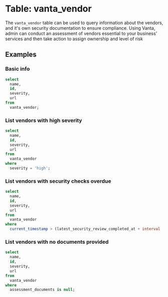 # Table: vanta_vendor

The `vanta_vendor` table can be used to query information about the vendors, and it's own security documentation to ensure compliance. Using Vanta, admin can conduct an assessment of vendors essential to your business’ services and then take action to assign ownership and level of risk

## Examples

### Basic info

```sql
select
  name,
  id,
  severity,
  url
from
  vanta_vendor;
```

### List vendors with high severity

```sql
select
  name,
  id,
  severity,
  url
from
  vanta_vendor
where
  severity = 'high';
```

### List vendors with security checks overdue

```sql
select
  name,
  id,
  severity,
  url
from
  vanta_vendor
where
  current_timestamp > (latest_security_review_completed_at + interval '1 year');
```

### List vendors with no documents provided

```sql
select
  name,
  id,
  severity,
  url
from
  vanta_vendor
where
  assessment_documents is null;
```
